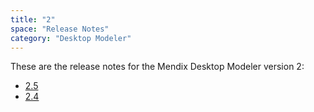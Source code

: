 ```yaml
---
title: "2"
space: "Release Notes"
category: "Desktop Modeler"
---
```


These are the release notes for the Mendix Desktop Modeler version 2:

* [2.5](2.5)
* [2.4](2.4)

